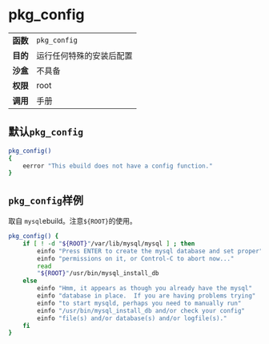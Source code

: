 # pkg_config

|          |                          |
| :------- | :----------------------- |
| **函数** | `pkg_config`             |
| **目的** | 运行任何特殊的安装后配置 |
| **沙盒** | 不具备                   |
| **权限** | root                     |
| **调用** | 手册                     |

## 默认`pkg_config`

```bash
pkg_config()
{
	eerror "This ebuild does not have a config function."
}
```

## `pkg_config`样例

取自 `mysql`ebuild。注意`${ROOT}`的使用。

```bash
pkg_config() {
	if [ ! -d "${ROOT}"/var/lib/mysql/mysql ] ; then
		einfo "Press ENTER to create the mysql database and set proper"
		einfo "permissions on it, or Control-C to abort now..."
		read
		"${ROOT}"/usr/bin/mysql_install_db
	else
		einfo "Hmm, it appears as though you already have the mysql"
		einfo "database in place.  If you are having problems trying"
		einfo "to start mysqld, perhaps you need to manually run"
		einfo "/usr/bin/mysql_install_db and/or check your config"
		einfo "file(s) and/or database(s) and/or logfile(s)."
	fi
}
```
